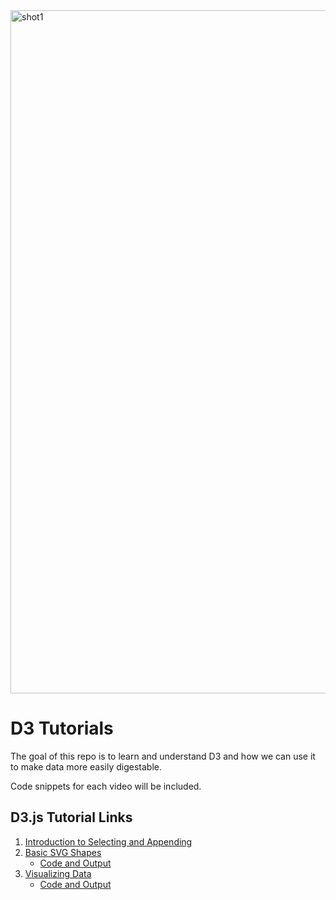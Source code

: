 <img width="1093" alt="shot1" src="https://user-images.githubusercontent.com/13631369/33451973-84e99932-d5c5-11e7-9be2-c71eef8912a7.png">

# D3 Tutorials
The goal of this repo is to learn and understand D3 and how we can use it to make data more easily digestable.

Code snippets for each video will be included.

## D3.js Tutorial Links
1. [Introduction to Selecting and Appending](https://www.youtube.com/watch?v=qIIKw2RFNlU&index=2&list=PL6il2r9i3BqH9PmbOf5wA5E1wOG3FT22p)
2. [Basic SVG Shapes](https://www.youtube.com/watch?v=TR39nfAW1dw&list=PL6il2r9i3BqH9PmbOf5wA5E1wOG3FT22p&index=3)
    - [Code and Output](https://github.com/Reeechi/D3_Tutorials/tree/master/VideoCodeSnippets/SVGShapes)
3. [Visualizing Data](https://www.youtube.com/watch?v=4haBbPEClP4&amp;index=4&amp;list=PL6il2r9i3BqH9PmbOf5wA5E1wOG3FT22p)
    - [Code and Output](https://github.com/Reeechi/D3_Tutorials/tree/master/VideoCodeSnippets/VisualizingData)

